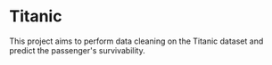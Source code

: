 # Titanic
This project aims to perform data cleaning on the Titanic dataset and predict the passenger's survivability.
